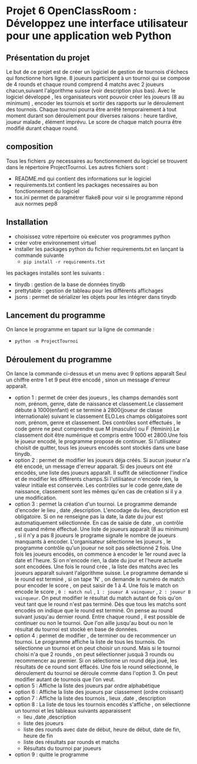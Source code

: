 # Projet 6 OpenClassRoom : Développez une interface utilisateur pour une application web Python
## Présentation du projet
Le but de ce projet est de créer un logiciel de gestion de tournois d'échecs qui fonctionne hors ligne.
8 joueurs participent à un tournoi qui se compose de 4 rounds et chaque round comprend 4 matchs avec 2 joueurs chacun,suivant l'algorithme suisse (voir description plus bas).
Avec le logiciel développé , les organisateurs vont pouvoir créer les joueurs (8 au minimum) , encoder les tournois et
sortir des rapports sur le déroulement des tournois.
Chaque tournoi pourra être arrêté temporairement à tout moment durant son déroulement pour diverses raisons : heure tardive, 
joueur malade , élément imprévu.
Le score de chaque match pourra être modifié durant chaque round.

## composition
Tous les fichiers .py necessaires au fonctionnement du logiciel se trouvent dans le répertoire ProjectTournoi.
Les autres fichiers sont :
- README.md qui contient des informations sur le logiciel
- requirements.txt contient les packages necessaires au bon fonctionnement du logiciel
- tox.ini permet de paramétrer flake8 pour voir si le programme répond aux normes pep8

## Installation
- choisissez votre répertoire où exécuter vos programmes python
- créer votre environnement virtuel
- installer les packages python du fichier requirements.txt en lançant la commande suivante 
  - `pip install -r requirements.txt`

les packages installés sont les suivants :
- tinydb : gestion de la base de données tinydb
- prettytable : gestion de tableau pour les différents affichages
- jsons : permet de sérializer les objets pour les intégrer dans tinydb

## Lancement du programme
On lance le programme en tapant sur la ligne de commande :
- `python -m ProjectTournoi`

## Déroulement du programme
On lance la commande ci-dessus et un menu avec 9 options apparaît
Seul un chiffre entre 1 et 9 peut être encodé , sinon un message d'erreur apparaît.
- option 1 : permet de créer des joueurs , les champs demandés sont nom, prénom, genre, date de naissance et classement.Le classement débute à 1000(enfant) et se termine à 2800(joueur de classe internationale) suivant le classement ELO.Les champs obligatoires sont nom, prénom, genre et classement. Des contrôles sont éffectués , le code genre ne peut comprendre que M (masculin) ou F (féminin).Le classement doit être numérique et compris entre 1000 et 2800.Une fois le joueur encodé, le programme propose de continuer. Si l'utilisateur choisit de quitter, tous les joueurs encodés sont stockés dans une base tinydb.
- option 2 : permet de modifier les joueurs déja créés. Si aucun joueur n'a été encodé, un message d'erreur apparait. Si des joueurs ont été encodés, une liste des joueurs apparaît. Il suffit de sélectionner l'indice et de modifier les différents champs.Si l'utilisateur n'encode rien, la valeur initiale est conservée. Les contrôles sur le code genre,date de naissance, classement sont les mêmes qu'en cas de création si il y a une modification.
- option 3 : permet la création d'un tournoi. Le programme demande d'encoder le lieu , date ,description. L'encodage du lieu, description est obligatoire. Si on ne renseigne pas la date, la date du jour est automatiquement sélectionnée. En cas de saisie de date , un contrôle est quand même éffectué. Une liste de joueurs apparaît (8 au minimum) , si il n'y a pas 8 joueurs le programe signale le nombre de joueurs manquants à encoder. L'organisateur sélectionne les joueurs , le programme contrôle qu'un joueur ne soit pas sélectionné 2 fois. Une fois les joueurs encodés, on commence à encoder le 1er round avec la date et l'heure. Si on n'encode rien, la date du jour et l'heure actuelle sont encodées. Une fois le round crée , la liste des matchs avec les joueurs apparaît suivant l'algorithme suisse. Le programme demande si le round est terminé , si on tape 'N' , on demande le numéro de match pour encoder le score , on peut saisir de 1 à 4. Une fois le match on encode le score , `0 : match nul` , `1 : joueur A vainqueur` , `2 : joueur B vainqueur`. On peut modifier le résultat du match autant de fois qu'on veut tant que le round n'est pas terminé. Dès que tous les matchs sont encodés on indique que le round est terminé. On pense au round suivant jusqu'au dernier round. Entre chaque round , il est possible de continuer ou non le tournoi. Que l'on aille jusqu'au bout ou non le résultat du tournoi est stocké en base de données.
- option 4 : permet de modifier , de terminer ou de recommencer un tournoi. Le programme affiche la liste de tous les tournois. On sélectionne un tournoi et on peut choisir un round. Mais si le tournoi choisi n'a que 2 rounds , on peut sélectionner jusquà 3 rounds ou recommencer au premier. Si on sélectionne un round déja joué, les résultats de ce round sont éffacés. Une fois le round sélectionné, le déroulement du tournoi se déroule comme dans l'option 3. On peut modifier autant de tournois que l'on veut.
- option 5 : Affiche la liste des joueurs par ordre alphabétique
- option 6 : Affiche la liste des joueurs par classement (ordre croissant)
- option 7 : Affiche la liste des tournois , lieux ,date , description
- option 8 : La liste de tous les tournois encodés s'affiche , on sélectionne un tournoi et les tableaux suivants apparaissent
  - lieu ,date ,description  
  -  liste des joueurs
  -  liste des rounds avec date de début, heure de début, date de fin, heure de fin
  -  liste des résultats par rounds et matchs
  -  Résultats du tournoi par joueurs     
- option 9 : quitte le programme
